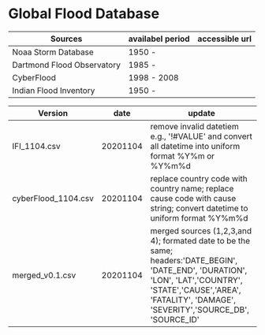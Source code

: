 # Global Flood Database

|Sources|availabel period|accessible url|
|-------|----------------|--------------|
|Noaa Storm Database| 1950 - ||
|Dartmond Flood Observatory| 1985 - ||
|CyberFlood| 1998 - 2008||
|Indian Flood Inventory| 1950 - ||



|Version|date|update|
|-------|----|------|
|IFI_1104.csv|20201104|remove invalid datetiem e.g., '!#VALUE' and convert all datetime into uniform format %Y%m or %Y%m%d|
|cyberFlood_1104.csv|20201104|replace country code with country name; replace cause code with cause string; convert datetime to uniform format %Y%m%d|
|merged_v0.1.csv|20201104|merged sources (1,2,3,and 4); formated date to be the same; headers:'DATE_BEGIN', 'DATE_END', 'DURATION', 'LON', 'LAT','COUNTRY', 'STATE','CAUSE','AREA', 'FATALITY', 'DAMAGE', 'SEVERITY','SOURCE_DB', 'SOURCE_ID'|
